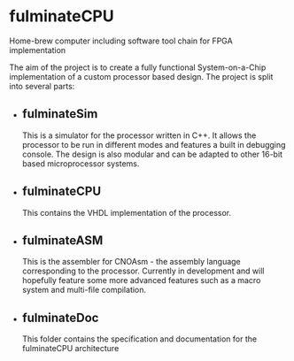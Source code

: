 # fulminateCPU
Home-brew computer including software tool chain for FPGA implementation

The aim of the project is to create a fully functional System-on-a-Chip implementation of a custom processor based design. The project is split into several parts:

* ## fulminateSim
    This is a simulator for the processor written in C++. It allows the processor to be run in different modes and features a built in debugging console. The design is also modular and can be adapted to other 16-bit based microprocessor systems.
    
* ## fulminateCPU
    This contains the VHDL implementation of the processor.
    
* ## fulminateASM
    This is the assembler for CNOAsm - the assembly language corresponding to the processor. Currently in development and will hopefully feature some more advanced features such as a macro system and multi-file compilation.
    
* ## fulminateDoc
    This folder contains the specification and documentation for the fulminateCPU architecture
